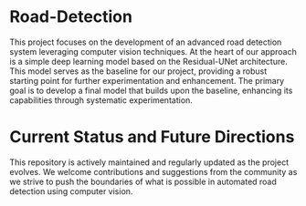 # Road-Detection
This project focuses on the development of an advanced road detection system leveraging computer vision techniques. At the heart of our approach is a simple deep learning model based on the Residual-UNet architecture. This model serves as the baseline for our project, providing a robust starting point for further experimentation and enhancement. The primary goal is to develop a final model that builds upon the baseline, enhancing its capabilities through systematic experimentation. 

# Current Status and Future Directions
This repository is actively maintained and regularly updated as the project evolves. We welcome contributions and suggestions from the community as we strive to push the boundaries of what is possible in automated road detection using computer vision.
